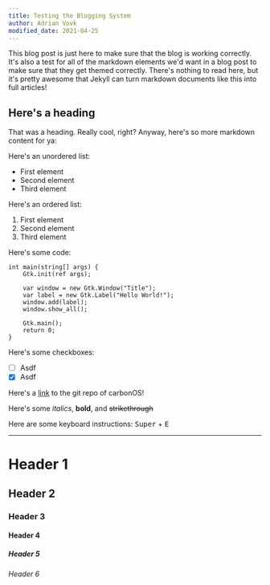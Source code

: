 ```yaml
---
title: Testing the Blogging System
author: Adrian Vovk
modified_date: 2021-04-25
---
```


This blog post is just here to make sure that the blog is working correctly. It's
also a test for all of the markdown elements we'd want in a blog post to make sure
that they get themed correctly. There's nothing to read here, but it's pretty
awesome that Jekyll can turn markdown documents like this into full articles! 

## Here's a heading

That was a heading. Really cool, right? Anyway, here's so more markdown content for ya:

Here's an unordered list:
- First element
- Second element
- Third element

Here's an ordered list:
1. First element
2. Second element
3. Third element

Here's some code:
```vala
int main(string[] args) {
    Gtk.init(ref args);
    
    var window = new Gtk.Window("Title");    
    var label = new Gtk.Label("Hello World!");
    window.add(label);
    window.show_all();
    
    Gtk.main();
    return 0;
}
```

Here's some checkboxes:
- [ ] Asdf
- [x] Asdf

Here's a [link](https://gitlab.com/carbonOS) to the git repo of carbonOS!

Here's some *italics*, **bold**, and ~~strikethrough~~

Here are some keyboard instructions: <kbd title="The windows key">Super</kbd> + <kbd>E</kbd>

---

# Header 1
## Header 2
### Header 3
#### Header 4
##### Header 5
###### Header 6
